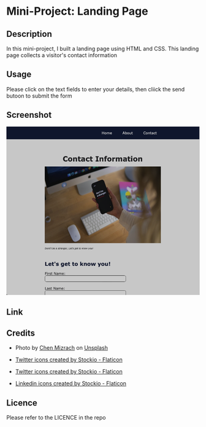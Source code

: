 # Mini-Project: Landing Page

## Description
In this mini-project, I built a landing page using HTML and CSS. This landing page collects a visitor's contact information

## Usage

Please click on the text fields to enter your details, then cliick the send butoon to submit the form

## Screenshot
![Screenshot](assets/images/screenshot.png)

## Link


## Credits
* Photo by <a href="https://unsplash.com/@chenhanozel?utm_source=unsplash&utm_medium=referral&utm_content=creditCopyText">Chen Mizrach</a> on <a href="https://unsplash.com/?utm_source=unsplash&utm_medium=referral&utm_content=creditCopyText">Unsplash</a>

* <a href="https://www.flaticon.com/free-icons/twitter" title="twitter icons">Twitter icons created by Stockio - Flaticon</a>

* <a href="https://www.flaticon.com/free-icons/facebook" title="facebook icons">Twitter icons created by Stockio - Flaticon</a>

* <a href="https://www.flaticon.com/free-icons/linkedin" title="linkedin icons">Linkedin icons created by Stockio - Flaticon</a>


  
## Licence
Please refer to the LICENCE in the repo
